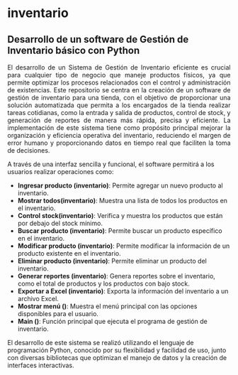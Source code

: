 # inventario
 
## Desarrollo de un software de Gestión de Inventario básico con Python 
<p align="justify">
El desarrollo de un Sistema de Gestión de Inventario eficiente es crucial para cualquier tipo de negocio que maneje productos físicos, ya que permite optimizar los procesos relacionados con el control y administración de existencias. 
Este repositorio se centra en la creación de un software de gestión de inventario para una tienda, con el objetivo de proporcionar una solución automatizada que permita a los encargados de la tienda realizar tareas cotidianas, como la entrada y salida de productos, control de stock, y generación de reportes de manera más rápida, precisa y eficiente. 
La implementación de este sistema tiene como propósito principal mejorar la organización y eficiencia operativa del inventario, reduciendo el margen de error humano y proporcionando datos en tiempo real que faciliten la toma de decisiones.

A través de una interfaz sencilla y funcional, el software permitirá a los usuarios realizar operaciones como: 

-	**Ingresar producto (inventario)**: Permite agregar un nuevo producto al inventario. 
-	**Mostrar todos(inventario)**: Muestra una lista de todos los productos en el inventario. 
-	**Control stock(inventario)**: Verifica y muestra los productos que están por debajo del stock mínimo. 
-	**Buscar producto (inventario)**: Permite buscar un producto específico en el inventario. 
-	**Modificar producto (inventario)**: Permite modificar la información de un producto existente en el inventario. 
-	**Eliminar producto (inventario)**: Permite eliminar un producto del inventario. 
-	**Generar reportes (inventario)**: Genera reportes sobre el inventario, como el total de productos y los productos con bajo stock. 
-	**Exportar a Excel (inventario)**: Exporta la información del inventario a un archivo Excel. 
-	**Mostrar menú ()**: Muestra el menú principal con las opciones disponibles para el usuario. 
-	**Main ()**: Función principal que ejecuta el programa de gestión de inventario. 

El desarrollo de este sistema se realizó utilizando el lenguaje de programación Python, conocido por su flexibilidad y facilidad de uso, junto con diversas bibliotecas que optimizan el manejo de datos y la creación de interfaces interactivas.
</p>

